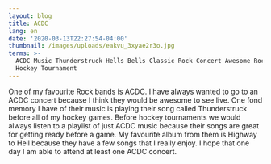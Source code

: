 ```yaml
---
layout: blog
title: ACDC
lang: en
date: '2020-03-13T22:27:54-04:00'
thumbnail: /images/uploads/eakvu_3xyae2r3o.jpg
terms: >-
  ACDC Music Thunderstruck Hells Bells Classic Rock Concert Awesome Rock Band
  Hockey Tournament
---
```

One of my favourite Rock bands is ACDC. I have always wanted to go to an ACDC concert because I think they would be awesome to see live. One fond memory I have of their music is playing their song called Thunderstruck before all of my hockey games. Before hockey tournaments we would always listen to a playlist of just ACDC music because their songs are great for getting ready before a game. My favourite album from them is Highway to Hell because they have a few songs that I really enjoy. I hope that one day I am able to attend at least one ACDC concert.
